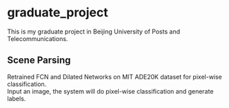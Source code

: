# graduate_project
This is my graduate project in Beijing University of Posts and Telecommunications.
## Scene Parsing
Retrained FCN and Dilated Networks on MIT ADE20K dataset for pixel-wise classification.<br>
Input an image, the system will do pixel-wise classification and generate labels.
